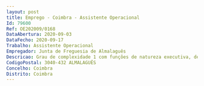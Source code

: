 ```yaml
--- 
layout: post
title: Emprego - Coimbra - Assistente Operacional
Id: 79600
Ref: OE202009/0168
DataAbertura: 2020-09-03
DataFecho: 2020-09-17
Trabalho: Assistente Operacional
Empregador: Junta de Freguesia de Almalaguês
Descricao: Grau de complexidade 1 com funções de natureza executiva, de caráter manual ou mecânico, enquadradas em diretivas definidas, na área funcional limpeza urbana, para execução de tarefas que podem comportar esforço físico, nomeadamente, recolha de lixos e equiparados, varredura, limpeza de papeleiras, sarjetas e sumidouros, lavagem de vias públicas, limpeza de chafarizes, extirpação de ervas, deservagem química e desmatação, trabalhos de corte e soldadura, trabalhos de mecânica manutenção, condução e operação de tratores em segurança, experiência comprovada num período mínimo de 9 meses em trabalhos similares numa entidade equiparada, trabalhos de limpeza e manutenção de cemitérios, princípios básico de técnicas de socorrismo, prevenção e combate a incêndios, sem prejuízo do desempenho de outras tarefas.
CodigoPostal: 3040-432 ALMALAGUÊS
Concelho: Coimbra
Distrito: Coimbra
--- 
```

